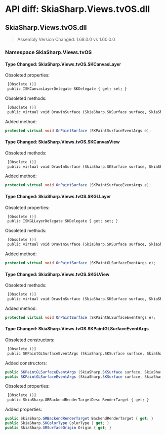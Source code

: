 # API diff: SkiaSharp.Views.tvOS.dll

## SkiaSharp.Views.tvOS.dll

> Assembly Version Changed: 1.68.0.0 vs 1.60.0.0

### Namespace SkiaSharp.Views.tvOS

#### Type Changed: SkiaSharp.Views.tvOS.SKCanvasLayer

Obsoleted properties:

```diff
 [Obsolete ()]
 public ISKCanvasLayerDelegate SKDelegate { get; set; }
```

Obsoleted methods:

```diff
 [Obsolete ()]
 public virtual void DrawInSurface (SkiaSharp.SKSurface surface, SkiaSharp.SKImageInfo info);
```

Added method:

```csharp
protected virtual void OnPaintSurface (SKPaintSurfaceEventArgs e);
```


#### Type Changed: SkiaSharp.Views.tvOS.SKCanvasView

Obsoleted methods:

```diff
 [Obsolete ()]
 public virtual void DrawInSurface (SkiaSharp.SKSurface surface, SkiaSharp.SKImageInfo info);
```

Added method:

```csharp
protected virtual void OnPaintSurface (SKPaintSurfaceEventArgs e);
```


#### Type Changed: SkiaSharp.Views.tvOS.SKGLLayer

Obsoleted properties:

```diff
 [Obsolete ()]
 public ISKGLLayerDelegate SKDelegate { get; set; }
```

Obsoleted methods:

```diff
 [Obsolete ()]
 public virtual void DrawInSurface (SkiaSharp.SKSurface surface, SkiaSharp.GRBackendRenderTargetDesc renderTarget);
```

Added method:

```csharp
protected virtual void OnPaintSurface (SKPaintGLSurfaceEventArgs e);
```


#### Type Changed: SkiaSharp.Views.tvOS.SKGLView

Obsoleted methods:

```diff
 [Obsolete ()]
 public virtual void DrawInSurface (SkiaSharp.SKSurface surface, SkiaSharp.GRBackendRenderTargetDesc renderTarget);
```

Added method:

```csharp
protected virtual void OnPaintSurface (SKPaintGLSurfaceEventArgs e);
```


#### Type Changed: SkiaSharp.Views.tvOS.SKPaintGLSurfaceEventArgs

Obsoleted constructors:

```diff
 [Obsolete ()]
 public SKPaintGLSurfaceEventArgs (SkiaSharp.SKSurface surface, SkiaSharp.GRBackendRenderTargetDesc renderTarget);
```

Added constructors:

```csharp
public SKPaintGLSurfaceEventArgs (SkiaSharp.SKSurface surface, SkiaSharp.GRBackendRenderTarget renderTarget);
public SKPaintGLSurfaceEventArgs (SkiaSharp.SKSurface surface, SkiaSharp.GRBackendRenderTarget renderTarget, SkiaSharp.GRSurfaceOrigin origin, SkiaSharp.SKColorType colorType);
```

Obsoleted properties:

```diff
 [Obsolete ()]
 public SkiaSharp.GRBackendRenderTargetDesc RenderTarget { get; }
```

Added properties:

```csharp
public SkiaSharp.GRBackendRenderTarget BackendRenderTarget { get; }
public SkiaSharp.SKColorType ColorType { get; }
public SkiaSharp.GRSurfaceOrigin Origin { get; }
```



